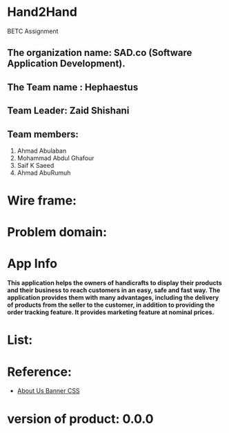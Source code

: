 # Hand2Hand
BETC Assignment

## The organization name: SAD.co (Software  Application Development).
## The Team name : Hephaestus
## Team Leader: Zaid Shishani
## Team members: 
1. Ahmad Abulaban
2. Mohammad Abdul Ghafour
3. Saif K Saeed
4. Ahmad AbuRumuh




# Wire frame:



# Problem domain:


# App Info

**This application helps the owners of handicrafts to display their products and their business to reach customers in an easy, safe and fast way. The application provides them with many advantages, including the delivery of products from the seller to the customer, in addition to providing the order tracking feature. It provides marketing feature at nominal prices.**



# List:



# Reference:
* [About Us Banner CSS](https://codepen.io/ZachSaucier/pen/RwVdEJO)


# version of product: 0.0.0